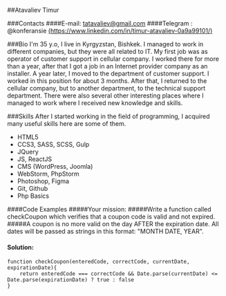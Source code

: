 
##Atavaliev Timur

###Contacts
####E-mail: tatavaliev@gmail.com
####Telegram : @konferansie
[(https://www.linkedin.com/in/timur-atavaliev-0a9a99101/)]("LinkedIn")

###Bio
I'm 35 y.o, I live in Kyrgyzstan, Bishkek.
I managed to work in different companies, but they were all related to IT.
My first job was as operator of customer support in cellular company.
I worked there for more than a year, after that I got a job in an Internet provider company as an installer.
A year later, I moved to the department of customer support. I worked in this position for about 3 months.
After that, I returned to the cellular company, but to another department, to the technical support department.
There were also several other interesting places where I managed to work where I received new knowledge and skills.

###Skills
After I started working in the field of programming, I acquired many useful skills here are some of them.
* HTML5
* CCS3, SASS, SCSS, Gulp
* JQuery
* JS, ReactJS
* CMS (WordPress, Joomla)
* WebStorm, PhpStorm
* Photoshop, Figma
* Git, Github
* Php Basics

####Code Examples
#####Your mission:
#####Write a function called checkCoupon which verifies that a coupon code is valid and not expired.
#####A coupon is no more valid on the day AFTER the expiration date. All dates will be passed as strings in this format: "MONTH DATE, YEAR".
#### Solution:
```
function checkCoupon(enteredCode, correctCode, currentDate, expirationDate){
    return enteredCode === correctCode && Date.parse(currentDate) <= Date.parse(expirationDate) ? true : false
}
```

